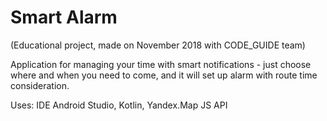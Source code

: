# Smart Alarm
(Educational project, made on November 2018 with CODE_GUIDE team)

Application for managing your time with smart notifications - just choose where and when you need to come, and it will set up alarm with route time consideration.

Uses: IDE Android Studio, Kotlin, Yandex.Map JS API
